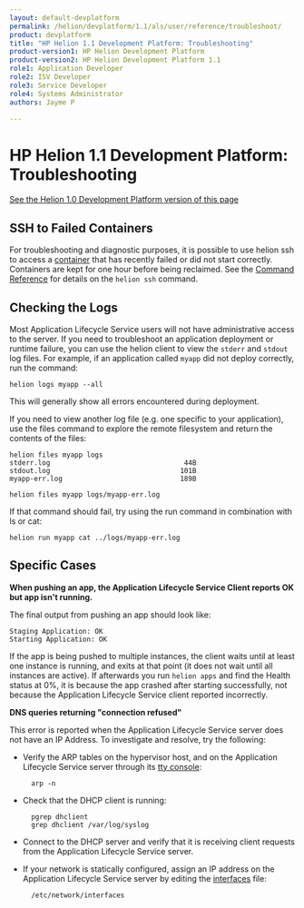 ```yaml
---
layout: default-devplatform
permalink: /helion/devplatform/1.1/als/user/reference/troubleshoot/
product: devplatform
title: "HP Helion 1.1 Development Platform: Troubleshooting"
product-version1: HP Helion Development Platform
product-version2: HP Helion Development Platform 1.1
role1: Application Developer 
role2: ISV Developer
role3: Service Developer
role4: Systems Administrator
authors: Jayme P

---
```

<!--PUBLISHED-->

# HP Helion 1.1 Development Platform: Troubleshooting[](#troubleshooting "Permalink to this headline")
[See the Helion 1.0 Development Platform version of this page](/als/v1/user/reference/troubleshoot/)

## SSH to Failed Containers[](#ssh-to-failed-containers "Permalink to this headline")

For troubleshooting and diagnostic purposes, it is possible to use helion ssh to access a [container](/helion/devplatform/1.1/als/user/reference/glossary/#term-container) that has recently failed or did not start correctly. Containers are kept for one hour before being reclaimed. See the [Command Reference](/helion/devplatform/1.1/als/user/reference/client-ref/) for details on the `helion ssh` command.

## Checking the Logs[](#checking-the-logs "Permalink to this headline")

Most Application Lifecycle Service users will not have administrative access to the server. If you need to troubleshoot an application deployment or runtime failure, you can use the helion client to view the `stderr` and `stdout` log files. For example, if an application called `myapp` did not deploy correctly, run the command:

    helion logs myapp --all

This will generally show all errors encountered during deployment.

If you need to view another log file (e.g. one specific to your
application), use the files command to explore the remote filesystem and
return the contents of the files:

    helion files myapp logs
    stderr.log                                 44B
    stdout.log                                101B
    myapp-err.log                             189B

    helion files myapp logs/myapp-err.log

If that command should fail, try using the run command in combination
with ls or cat:

    helion run myapp cat ../logs/myapp-err.log

## Specific Cases[](#specific-cases "Permalink to this headline")

**When pushing an app, the Application Lifecycle Service Client reports OK but app isn't running.**

The final output from pushing an app should look like:

    Staging Application: OK
    Starting Application: OK

If the app is being pushed to multiple instances, the client waits until at least one instance is running, and exits at that point (it does not wait until all instances are active). If afterwards you run `helion apps` and find the Health status at 0%, it is because the app crashed after starting successfully, not because the Application Lifecycle Service client reported incorrectly.

**DNS queries returning "connection refused"**

This error is reported when the Application Lifecycle Service server does not have an IP Address. To investigate and resolve, try the following:



- Verify the ARP tables on the hypervisor host, and on the Application Lifecycle Service server through its [tty console](/helion/devplatform/1.1/als/user/reference/glossary/#term-tty-console):

        arp -n



- Check that the DHCP client is running:

        pgrep dhclient
        grep dhclient /var/log/syslog



- Connect to the DHCP server and verify that it is receiving client requests from the Application Lifecycle Service server.

- If your network is statically configured, assign an IP address on the Application Lifecycle Service server by editing the [interfaces](http://manpages.ubuntu.com/manpages/man5/interfaces.5) file:

        /etc/network/interfaces
